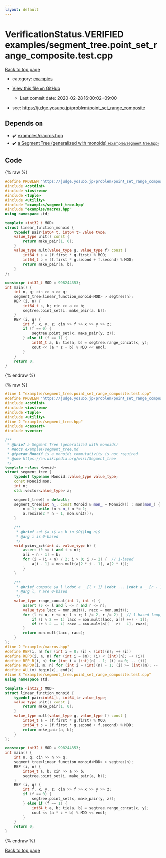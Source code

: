 ```yaml
---
layout: default
---
```


<!-- mathjax config similar to math.stackexchange -->
<script type="text/javascript" async
  src="https://cdnjs.cloudflare.com/ajax/libs/mathjax/2.7.5/MathJax.js?config=TeX-MML-AM_CHTML">
</script>
<script type="text/x-mathjax-config">
  MathJax.Hub.Config({
    TeX: { equationNumbers: { autoNumber: "AMS" }},
    tex2jax: {
      inlineMath: [ ['$','$'] ],
      processEscapes: true
    },
    "HTML-CSS": { matchFontHeight: false },
    displayAlign: "left",
    displayIndent: "2em"
  });
</script>

<script type="text/javascript" src="https://cdnjs.cloudflare.com/ajax/libs/jquery/3.4.1/jquery.min.js"></script>
<script src="https://cdn.jsdelivr.net/npm/jquery-balloon-js@1.1.2/jquery.balloon.min.js" integrity="sha256-ZEYs9VrgAeNuPvs15E39OsyOJaIkXEEt10fzxJ20+2I=" crossorigin="anonymous"></script>
<script type="text/javascript" src="../../assets/js/copy-button.js"></script>
<link rel="stylesheet" href="../../assets/css/copy-button.css" />


# VerificationStatus.VERIFIED examples/segment_tree.point_set_range_composite.test.cpp

<a href="../../index.html">Back to top page</a>

* category: <a href="../../index.html#bfebe34154a0dfd9fc7b447fc9ed74e9">examples</a>
* <a href="{{ site.github.repository_url }}/blob/master/examples/segment_tree.point_set_range_composite.test.cpp">View this file on GitHub</a>
    - Last commit date: 2020-02-28 16:00:02+09:00


* see: <a href="https://judge.yosupo.jp/problem/point_set_range_composite">https://judge.yosupo.jp/problem/point_set_range_composite</a>


## Depends on

* :heavy_check_mark: <a href="../../library/examples/macros.hpp.html">examples/macros.hpp</a>
* :heavy_check_mark: <a href="../../library/examples/segment_tree.hpp.html">a Segment Tree (generalized with monoids) <small>(examples/segment_tree.hpp)</small></a>


## Code

<a id="unbundled"></a>
{% raw %}
```cpp
#define PROBLEM "https://judge.yosupo.jp/problem/point_set_range_composite"
#include <cstdint>
#include <iostream>
#include <tuple>
#include <utility>
#include "examples/segment_tree.hpp"
#include "examples/macros.hpp"
using namespace std;

template <int32_t MOD>
struct linear_function_monoid {
    typedef pair<int64_t, int64_t> value_type;
    value_type unit() const {
        return make_pair(1, 0);
    }
    value_type mult(value_type g, value_type f) const {
        int64_t a = (f.first * g.first) % MOD;
        int64_t b = (f.first * g.second + f.second) % MOD;
        return make_pair(a, b);
    }
};

constexpr int32_t MOD = 998244353;
int main() {
    int n, q; cin >> n >> q;
    segment_tree<linear_function_monoid<MOD> > segtree(n);
    REP (i, n) {
        int64_t a, b; cin >> a >> b;
        segtree.point_set(i, make_pair(a, b));
    }
    REP (i, q) {
        int f, x, y, z; cin >> f >> x >> y >> z;
        if (f == 0) {
            segtree.point_set(x, make_pair(y, z));
        } else if (f == 1) {
            int64_t a, b; tie(a, b) = segtree.range_concat(x, y);
            cout << (a * z + b) % MOD << endl;
        }
    }
    return 0;
}

```
{% endraw %}

<a id="bundled"></a>
{% raw %}
```cpp
#line 1 "examples/segment_tree.point_set_range_composite.test.cpp"
#define PROBLEM "https://judge.yosupo.jp/problem/point_set_range_composite"
#include <cstdint>
#include <iostream>
#include <tuple>
#include <utility>
#line 2 "examples/segment_tree.hpp"
#include <cassert>
#include <vector>

/**
 * @brief a Segment Tree (generalized with monoids) 
 * @docs examples/segment_tree.md
 * @tparam Monoid is a monoid; commutativity is not required
 * @see https://en.wikipedia.org/wiki/Segment_tree
 */
template <class Monoid>
struct segment_tree {
    typedef typename Monoid::value_type value_type;
    const Monoid mon;
    int n;
    std::vector<value_type> a;

    segment_tree() = default;
    segment_tree(int n_, const Monoid & mon_ = Monoid()) : mon(mon_) {
        n = 1; while (n < n_) n *= 2;
        a.resize(2 * n - 1, mon.unit());
    }

    /**
     * @brief set $a_i$ as b in $O(\log n)$
     * @arg i is 0-based
     */
    void point_set(int i, value_type b) {
        assert (0 <= i and i < n);
        a[i + n - 1] = b;
        for (i = (i + n) / 2; i > 0; i /= 2) {  // 1-based
            a[i - 1] = mon.mult(a[2 * i - 1], a[2 * i]);
        }
    }

    /**
     * @brief compute $a_l \cdot a _ {l + 1} \cdot ... \cdot a _ {r - 1}$ in $O(\log n)$
     * @arg l, r are 0-based
     */
    value_type range_concat(int l, int r) {
        assert (0 <= l and l <= r and r <= n);
        value_type lacc = mon.unit(), racc = mon.unit();
        for (l += n, r += n; l < r; l /= 2, r /= 2) {  // 1-based loop, 2x faster than recursion
            if (l % 2 == 1) lacc = mon.mult(lacc, a[(l ++) - 1]);
            if (r % 2 == 1) racc = mon.mult(a[(-- r) - 1], racc);
        }
        return mon.mult(lacc, racc);
    }
};
#line 2 "examples/macros.hpp"
#define REP(i, n) for (int i = 0; (i) < (int)(n); ++ (i))
#define REP3(i, m, n) for (int i = (m); (i) < (int)(n); ++ (i))
#define REP_R(i, n) for (int i = (int)(n) - 1; (i) >= 0; -- (i))
#define REP3R(i, m, n) for (int i = (int)(n) - 1; (i) >= (int)(m); -- (i))
#define ALL(x) begin(x), end(x)
#line 8 "examples/segment_tree.point_set_range_composite.test.cpp"
using namespace std;

template <int32_t MOD>
struct linear_function_monoid {
    typedef pair<int64_t, int64_t> value_type;
    value_type unit() const {
        return make_pair(1, 0);
    }
    value_type mult(value_type g, value_type f) const {
        int64_t a = (f.first * g.first) % MOD;
        int64_t b = (f.first * g.second + f.second) % MOD;
        return make_pair(a, b);
    }
};

constexpr int32_t MOD = 998244353;
int main() {
    int n, q; cin >> n >> q;
    segment_tree<linear_function_monoid<MOD> > segtree(n);
    REP (i, n) {
        int64_t a, b; cin >> a >> b;
        segtree.point_set(i, make_pair(a, b));
    }
    REP (i, q) {
        int f, x, y, z; cin >> f >> x >> y >> z;
        if (f == 0) {
            segtree.point_set(x, make_pair(y, z));
        } else if (f == 1) {
            int64_t a, b; tie(a, b) = segtree.range_concat(x, y);
            cout << (a * z + b) % MOD << endl;
        }
    }
    return 0;
}

```
{% endraw %}

<a href="../../index.html">Back to top page</a>

